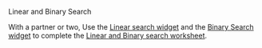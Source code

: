 Linear and Binary Search

With a partner or two, Use the [Linear search widget](https://apcsprinciples.github.io/LinearSearch/) and the [Binary Search widget](https://apcsprinciples.github.io/BinarySearch/) to complete the [Linear and Binary search worksheet](https://github.com/APCSPrinciples/APCSPrinciples.github.io/blob/master/Worksheets/LinearAndBinarySearch.docx?raw=true). 
